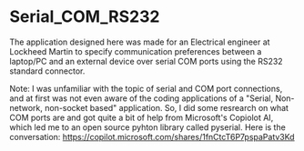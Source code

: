 # Serial_COM_RS232
The application designed here was made for an Electrical engineer at Lockheed Martin to specify communication preferences between a laptop/PC and an external device over serial COM ports using the RS232 standard connector.

Note: I was unfamiliar with the topic of serial and COM port connections, and at first was not even aware of the coding applications of a "Serial, Non-network, non-socket based" application. So, I did some resrearch on what COM ports are and got quite a bit of help from Microsoft's Copiolot AI, which led me to an open source pyhton library called pyserial. 
Here is the conversation: https://copilot.microsoft.com/shares/1fnCtcT6P7pspaPatv3Kd
